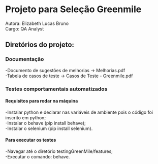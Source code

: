 # Projeto para Seleção Greenmile
Autora: Elizabeth Lucas Bruno <br/>
Cargo: QA Analyst

## Diretórios do projeto:
### **Documentação** <br/>
-Documento de sugestões de melhorias  -> Melhorias.pdf <br/>
-Tabela de casos de teste -> Casos de Teste - Greenmile.pdf <br/>

### **Testes comportamentais automatizados**
#### **Requisitos para rodar na máquina**
-Instalar python e declarar nas variáveis de ambiente pois o código foi inscrito em python; <br/>
-Instalar o behave (pip install behave); <br/>
-Instalar o selenium (pip install selenium). <br/>

#### **Para executar os testes**
-Navegar até o diretório testingGreenMile/features; <br/>
-Executar o comando: behave.
